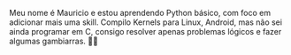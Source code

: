 Meu nome é Mauricio e estou aprendendo Python básico, com foco em adicionar mais uma skill. Compilo Kernels para Linux, Android, mas não sei ainda programar em C, consigo resolver apenas problemas lógicos e fazer algumas gambiarras. 😵‍💫
